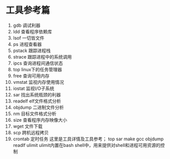 # 工具参考篇
1. gdb 调试利器
2. ldd 查看程序依赖库
3. lsof 一切皆文件
4. ps 进程查看器
5. pstack 跟踪进程栈
6. strace 跟踪进程中的系统调用
7. ipcs 查询进程间通信状态
8. top linux下的任务管理器
9. free 查询可用内存
10. vmstat 监视内存使用情况
11. iostat 监视I/O子系统
12. sar 找出系统瓶颈的利器
13. readelf elf文件格式分析
14. objdump 二进制文件分析
15. nm 目标文件格式分析
16. size 查看程序内存映像大小
17. wget 文件下载
18. scp 跨机远程拷贝
19. crontab 定时任务
这里是工具详情及工具参考； top sar make gcc objdump readlf ulimit ulimit内置在bash shell中，用来提供对shell和进程可用资源的控制
